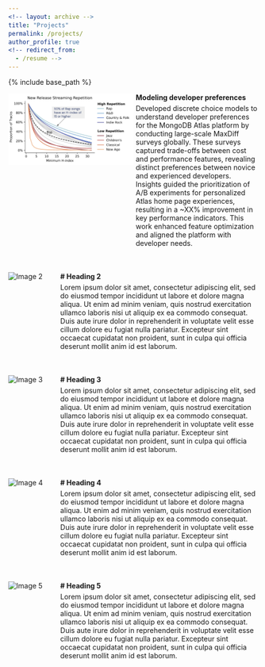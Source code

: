 ```yaml
---
<!-- layout: archive -->
title: "Projects"
permalink: /projects/
author_profile: true
<!-- redirect_from:
  - /resume -->
---
```


{% include base_path %}


<div style="display: flex; flex-direction: column; gap: 50px;">
  <div style="display: flex; align-items: flex-start; gap: 5px;">
    <img src="/images/new_music.png" alt="Image 1" style="width: 50%; height: auto;">
    <div style="width: 50%; display: flex; flex-direction: column; gap: 5px;">
      <p markdown="1" style="margin: 0; font-weight: bold;">
        Modeling developer preferences
      </p>
      <p markdown="1" style="margin: 0;">
        Developed discrete choice models to understand developer preferences for the MongoDB Atlas platform by conducting large-scale MaxDiff surveys globally. These surveys captured trade-offs between cost and performance features, revealing distinct preferences between novice and experienced developers. Insights guided the prioritization of A/B experiments for personalized Atlas home page experiences, resulting in a ~XX% improvement in key performance indicators. This work enhanced feature optimization and aligned the platform with developer needs.
      </p>
    </div>
  </div>
  <div style="display: flex; align-items: flex-start; gap: 5px;">
    <img src="/images/bio-photo-2.jpg" alt="Image 2" style="width: 20%; height: auto;">
    <div style="width: 80%; display: flex; flex-direction: column; gap: 5px;">
      <p markdown="1" style="margin: 0; font-weight: bold;">
        # Heading 2
      </p>
      <p markdown="1" style="margin: 0;">
        Lorem ipsum dolor sit amet, consectetur adipiscing elit, sed do eiusmod tempor incididunt ut labore et dolore magna aliqua. Ut enim ad minim veniam, quis nostrud exercitation ullamco laboris nisi ut aliquip ex ea commodo consequat. Duis aute irure dolor in reprehenderit in voluptate velit esse cillum dolore eu fugiat nulla pariatur. Excepteur sint occaecat cupidatat non proident, sunt in culpa qui officia deserunt mollit anim id est laborum.
      </p>
    </div>
  </div>
  <div style="display: flex; align-items: flex-start; gap: 5px;">
    <img src="/images/bio-photo-2.jpg" alt="Image 3" style="width: 20%; height: auto;">
    <div style="width: 80%; display: flex; flex-direction: column; gap: 5px;">
      <p markdown="1" style="margin: 0; font-weight: bold;">
        # Heading 3
      </p>
      <p markdown="1" style="margin: 0;">
        Lorem ipsum dolor sit amet, consectetur adipiscing elit, sed do eiusmod tempor incididunt ut labore et dolore magna aliqua. Ut enim ad minim veniam, quis nostrud exercitation ullamco laboris nisi ut aliquip ex ea commodo consequat. Duis aute irure dolor in reprehenderit in voluptate velit esse cillum dolore eu fugiat nulla pariatur. Excepteur sint occaecat cupidatat non proident, sunt in culpa qui officia deserunt mollit anim id est laborum.
      </p>
    </div>
  </div>
  <div style="display: flex; align-items: flex-start; gap: 5px;">
    <img src="/images/bio-photo-2.jpg" alt="Image 4" style="width: 20%; height: auto;">
    <div style="width: 80%; display: flex; flex-direction: column; gap: 5px;">
      <p markdown="1" style="margin: 0; font-weight: bold;">
        # Heading 4
      </p>
      <p markdown="1" style="margin: 0;">
        Lorem ipsum dolor sit amet, consectetur adipiscing elit, sed do eiusmod tempor incididunt ut labore et dolore magna aliqua. Ut enim ad minim veniam, quis nostrud exercitation ullamco laboris nisi ut aliquip ex ea commodo consequat. Duis aute irure dolor in reprehenderit in voluptate velit esse cillum dolore eu fugiat nulla pariatur. Excepteur sint occaecat cupidatat non proident, sunt in culpa qui officia deserunt mollit anim id est laborum.
      </p>
    </div>
  </div>
  <div style="display: flex; align-items: flex-start; gap: 5px;">
    <img src="/images/bio-photo-2.jpg" alt="Image 5" style="width: 20%; height: auto;">
    <div style="width: 80%; display: flex; flex-direction: column; gap: 5px;">
      <p markdown="1" style="margin: 0; font-weight: bold;">
        # Heading 5
      </p>
      <p markdown="1" style="margin: 0;">
        Lorem ipsum dolor sit amet, consectetur adipiscing elit, sed do eiusmod tempor incididunt ut labore et dolore magna aliqua. Ut enim ad minim veniam, quis nostrud exercitation ullamco laboris nisi ut aliquip ex ea commodo consequat. Duis aute irure dolor in reprehenderit in voluptate velit esse cillum dolore eu fugiat nulla pariatur. Excepteur sint occaecat cupidatat non proident, sunt in culpa qui officia deserunt mollit anim id est laborum.
      </p>
    </div>
  </div>
</div>



<!-- <div style="display: flex; flex-direction: row; gap: 20px;">

<div style="width: 20%;">
    <img src="/images/bio-photo-2.jpg" alt="Image 1" style="width: 100%; height: auto;">
    <img src="/images/bio-photo-2.jpg" alt="Image 2" style="width: 100%; height: auto;">
    <img src="/images/bio-photo-2.jpg" alt="Image 3" style="width: 100%; height: auto;">
    <img src="/images/bio-photo-2.jpg" alt="Image 4" style="width: 100%; height: auto;">
    <img src="/images/bio-photo-2.jpg" alt="Image 5" style="width: 100%; height: auto;">
</div>

<div style="width: 80%;">
    <p>Text 1</p>
    <p>Text 2</p>
    <p>Text 3</p>
    <p>Text 4</p>
    <p>Text 5</p>
</div> -->

</div>
